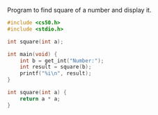 Program to find square of a number and display it.

```c
#include <cs50.h>
#include <stdio.h>

int square(int a);

int main(void) {
    int b = get_int("Number:");
    int result = square(b);
    printf("%i\n", result);
}

int square(int a) {
    return a * a;
}
```
